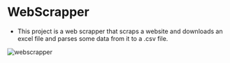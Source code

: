 # WebScrapper

- This project is a web scrapper that scraps a website and downloads an excel file and parses some data from it to a .csv file.

 ![webscrapper](https://github.com/user-attachments/assets/d02c9576-34b8-4152-b465-586fb7240d0a)
